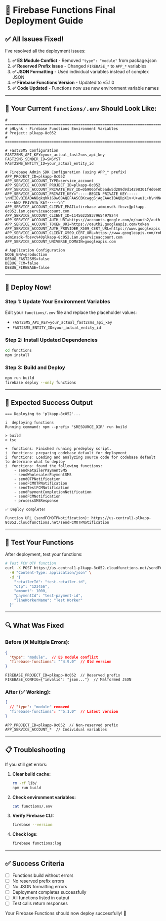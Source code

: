 # 🚀 Firebase Functions Final Deployment Guide

## ✅ All Issues Fixed!

I've resolved all the deployment issues:

1. **✅ ES Module Conflict** - Removed `"type": "module"` from package.json
2. **✅ Reserved Prefix Issue** - Changed `FIREBASE_*` to `APP_*` variables
3. **✅ JSON Formatting** - Used individual variables instead of complex JSON
4. **✅ Firebase Functions Version** - Updated to v5.1.0
5. **✅ Code Updated** - Functions now use new environment variable names

---

## 🔧 Your Current `functions/.env` Should Look Like:

```env
# =============================================================================
# pHLynk - Firebase Functions Environment Variables
# Project: plkapp-8c052
# =============================================================================

# Fast2SMS Configuration
FAST2SMS_API_KEY=your_actual_fast2sms_api_key
FAST2SMS_SENDER_ID=SNSYST
FAST2SMS_ENTITY_ID=your_actual_entity_id

# Firebase Admin SDK Configuration (using APP_* prefix)
APP_PROJECT_ID=plkapp-8c052
APP_SERVICE_ACCOUNT_TYPE=service_account
APP_SERVICE_ACCOUNT_PROJECT_ID=plkapp-8c052
APP_SERVICE_ACCOUNT_PRIVATE_KEY_ID=0b906bfeb5adw5d289d9d14298301f4d0e05ba38a5a
APP_SERVICE_ACCOUNT_PRIVATE_KEY="-----BEGIN PRIVATE KEY-----\nMIIEvQIBADANBgkqhkiG9w0BAQEFAASCBKcwggSjAgEAAoIBAQDpX1v+U+wu1L+b\nNNei02tkcdAY37lYnh068CuV9Rz7S5sSghcnPvuUVndg/2YQ+gSqvKcT0HlVyeOC\nHWS8esjuXSvxzersr2CB0aqE5BsKmeZc\n8TcAs8tVR+c/p01LFgk2CoXgnjUxF4BSB7SkJfP3xyZHZ6EBnC9+TgGpHyBQvw91\nt9YZQjbMBYAu\nxqk1Cw714GKnL5FZVicPUg1DLG8b3Q3595zCtQLy9tK8YtCnongerGHEKwfhumiW\n8TI2fwAVGhfZvWaZhiOR6UUy32K0OLJfTHJP8xzZ4nn32Ic6UKOnEpBBzHfaW7Yn\ndjWJxm90taDJ+hIaSwgkDDA=\n-----END PRIVATE KEY-----\n"
APP_SERVICE_ACCOUNT_CLIENT_EMAIL=firebase-adminsdk-fbsvc@plkapp-8c052.iam.gserviceaccount.com
APP_SERVICE_ACCOUNT_CLIENT_ID=114562258379654978244
APP_SERVICE_ACCOUNT_AUTH_URI=https://accounts.google.com/o/oauth2/auth
APP_SERVICE_ACCOUNT_TOKEN_URI=https://oauth2.googleapis.com/token
APP_SERVICE_ACCOUNT_AUTH_PROVIDER_X509_CERT_URL=https://www.googleapis.com/oauth2/v1/certs
APP_SERVICE_ACCOUNT_CLIENT_X509_CERT_URL=https://www.googleapis.com/robot/v1/metadata/x509/firebase-adminsdk-fbsvc%40plkapp-8c052.iam.gserviceaccount.com
APP_SERVICE_ACCOUNT_UNIVERSE_DOMAIN=googleapis.com

# Application Configuration
NODE_ENV=production
DEBUG_FAST2SMS=false
DEBUG_FCM=false
DEBUG_FIREBASE=false
```

---

## 🚀 Deploy Now!

### Step 1: Update Your Environment Variables
Edit your `functions/.env` file and replace the placeholder values:
- `FAST2SMS_API_KEY=your_actual_fast2sms_api_key`
- `FAST2SMS_ENTITY_ID=your_actual_entity_id`

### Step 2: Install Updated Dependencies
```bash
cd functions
npm install
```

### Step 3: Build and Deploy
```bash
npm run build
firebase deploy --only functions
```

---

## 🎯 Expected Success Output

```
=== Deploying to 'plkapp-8c052'...

i  deploying functions
Running command: npm --prefix "$RESOURCE_DIR" run build

> build
> tsc

+  functions: Finished running predeploy script.
i  functions: preparing codebase default for deployment
i  functions: Loading and analyzing source code for codebase default to determine what to deploy
i  functions: found the following functions:
    - sendRetailerPaymentSMS
    - sendWholesalerPaymentSMS
    - sendOTPNotification
    - sendFCMOTPNotification
    - sendTestFCMNotification
    - sendPaymentCompletionNotification
    - sendFCMNotification
    - processSMSResponse

✅ Deploy complete!

Function URL (sendFCMOTPNotification): https://us-central1-plkapp-8c052.cloudfunctions.net/sendFCMOTPNotification
```

---

## 🧪 Test Your Functions

After deployment, test your functions:

```bash
# Test FCM OTP function
curl -X POST https://us-central1-plkapp-8c052.cloudfunctions.net/sendFCMOTPNotification \
  -H "Content-Type: application/json" \
  -d '{
    "retailerId": "test-retailer-id",
    "otp": "123456",
    "amount": 1000,
    "paymentId": "test-payment-id",
    "lineWorkerName": "Test Worker"
  }'
```

---

## 🔍 What Was Fixed

### Before (❌ Multiple Errors):
```json
{
  "type": "module",  // ES module conflict
  "firebase-functions": "^4.9.0"  // Old version
}
```
```env
FIREBASE_PROJECT_ID=plkapp-8c052  // Reserved prefix
FIREBASE_CONFIG={"invalid": "json..."}  // Malformed JSON
```

### After (✅ Working):
```json
{
  // "type": "module" removed
  "firebase-functions": "^5.1.0"  // Latest version
}
```
```env
APP_PROJECT_ID=plkapp-8c052  // Non-reserved prefix
APP_SERVICE_ACCOUNT_*  // Individual variables
```

---

## 📋 Troubleshooting

If you still get errors:

1. **Clear build cache:**
   ```bash
   rm -rf lib/
   npm run build
   ```

2. **Check environment variables:**
   ```bash
   cat functions/.env
   ```

3. **Verify Firebase CLI:**
   ```bash
   firebase --version
   ```

4. **Check logs:**
   ```bash
   firebase functions:log
   ```

---

## ✅ Success Criteria

- [ ] Functions build without errors
- [ ] No reserved prefix errors
- [ ] No JSON formatting errors
- [ ] Deployment completes successfully
- [ ] All functions listed in output
- [ ] Test calls return responses

Your Firebase Functions should now deploy successfully! 🎉
